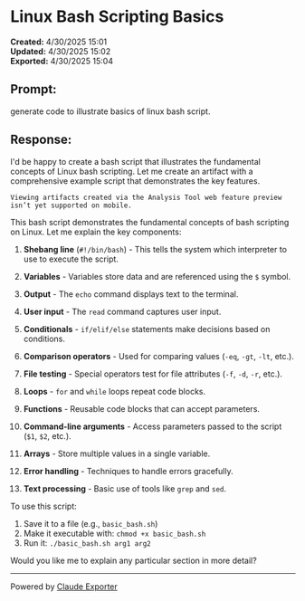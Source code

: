 # Linux Bash Scripting Basics

**Created:** 4/30/2025 15:01  
**Updated:** 4/30/2025 15:02  
**Exported:** 4/30/2025 15:04  

## Prompt:
generate code to illustrate basics of linux bash script.

## Response:
 I'd be happy to create a bash script that illustrates the fundamental concepts of Linux bash scripting. Let me create an artifact with a comprehensive example script that demonstrates the key features.
```
Viewing artifacts created via the Analysis Tool web feature preview isn’t yet supported on mobile.
```



This bash script demonstrates the fundamental concepts of bash scripting on Linux. Let me explain the key components:

1. **Shebang line** (`#!/bin/bash`) - This tells the system which interpreter to use to execute the script.

2. **Variables** - Variables store data and are referenced using the `$` symbol.

3. **Output** - The `echo` command displays text to the terminal.

4. **User input** - The `read` command captures user input.

5. **Conditionals** - `if/elif/else` statements make decisions based on conditions.

6. **Comparison operators** - Used for comparing values (`-eq`, `-gt`, `-lt`, etc.).

7. **File testing** - Special operators test for file attributes (`-f`, `-d`, `-r`, etc.).

8. **Loops** - `for` and `while` loops repeat code blocks.

9. **Functions** - Reusable code blocks that can accept parameters.

10. **Command-line arguments** - Access parameters passed to the script (`$1`, `$2`, etc.).

11. **Arrays** - Store multiple values in a single variable.

12. **Error handling** - Techniques to handle errors gracefully.

13. **Text processing** - Basic use of tools like `grep` and `sed`.

To use this script:
1. Save it to a file (e.g., `basic_bash.sh`)
2. Make it executable with: `chmod +x basic_bash.sh`
3. Run it: `./basic_bash.sh arg1 arg2`

Would you like me to explain any particular section in more detail?



---
Powered by [Claude Exporter](https://www.claudexporter.com)